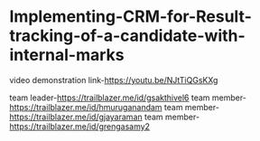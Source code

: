 # Implementing-CRM-for-Result-tracking-of-a-candidate-with-internal-marks
video demonstration link-https://youtu.be/NJtTiQGsKXg

team leader-https://trailblazer.me/id/gsakthivel6
team member-https://trailblazer.me/id/hmuruganandam
team member-https://trailblazer.me/id/gjayaraman
team member-https://trailblazer.me/id/grengasamy2
